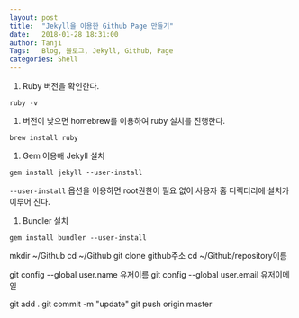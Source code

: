 ```yaml
---
layout: post
title:  "Jekyll을 이용한 Github Page 만들기"
date:   2018-01-28 18:31:00
author: Tanji
Tags:   Blog, 블로그, Jekyll, Github, Page
categories: Shell
---
```


1. Ruby 버전을 확인한다.

```
ruby -v
```

1. 버전이 낮으면 homebrew를 이용하여 ruby 설치를 진행한다.

```
brew install ruby
```

1.  Gem 이용해 Jekyll 설치

```
gem install jekyll --user-install
```

`--user-install` 옵션을 이용하면 root권한이 필요 없이 사용자 홈 디렉터리에 설치가 이루어 진다.

1. Bundler 설치

```
gem install bundler --user-install
```

mkdir ~/Github
cd ~/Github
git clone github주소
cd ~/Github/repository이름

git config --global user.name 유저이름
git config --global user.email 유저이메일

git add .
git commit -m "update"
git push origin master
